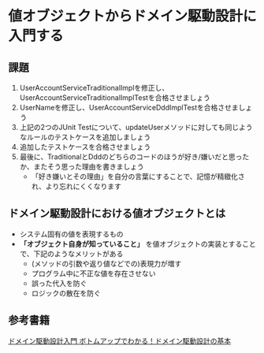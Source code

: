 # 値オブジェクトからドメイン駆動設計に入門する

## 課題

1. UserAccountServiceTraditionalImplを修正し、UserAccountServiceTraditionalImplTestを合格させましょう
1. UserNameを修正し、UserAccountServiceDddImplTestを合格させましょう
1. 上記の2つのJUnit Testについて、updateUserメソッドに対しても同じようなルールのテストケースを追加しましょう
1. 追加したテストケースを合格させましょう
1. 最後に、TraditionalとDddのどちらのコードのほうが好き/嫌いだと思ったか、またそう思った理由を書きましょう
   - 「好き嫌いとその理由」を自分の言葉にすることで、記憶が精緻化され、より忘れにくくなります

## ドメイン駆動設計における値オブジェクトとは

- システム固有の値を表現するもの
- **「オブジェクト自身が知っていること」** を値オブジェクトの実装とすることで、下記のようなメリットがある
    - (メソッドの引数や返り値などでの)表現力が増す
    - プログラム中に不正な値を存在させない
    - 誤った代入を防ぐ
    - ロジックの散在を防ぐ

## 参考書籍

[ドメイン駆動設計入門 ボトムアップでわかる！ドメイン駆動設計の基本](https://www.shoeisha.co.jp/book/detail/9784798150727)
